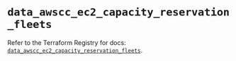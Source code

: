 # `data_awscc_ec2_capacity_reservation_fleets`

Refer to the Terraform Registry for docs: [`data_awscc_ec2_capacity_reservation_fleets`](https://registry.terraform.io/providers/hashicorp/awscc/0.70.0/docs/data-sources/ec2_capacity_reservation_fleets).
